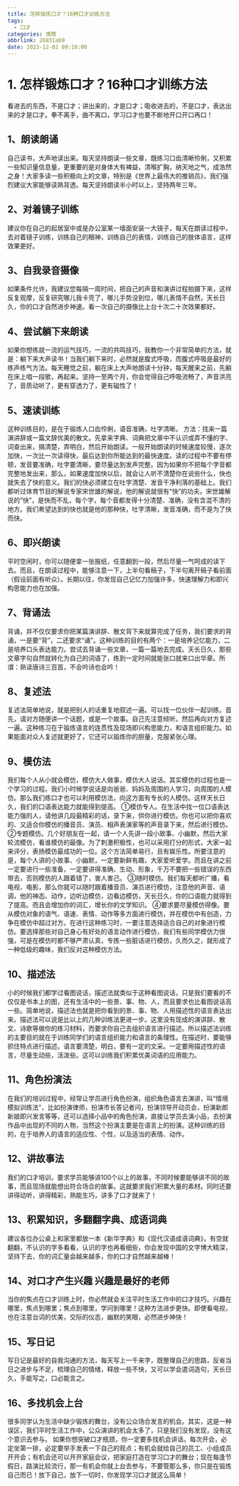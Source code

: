 ```yaml
---
title: 怎样锻炼口才？16种口才训练方法
tags:
  - 口才
categories: 情商
abbrlink: 26831ab9
date: 2023-12-02 09:10:00
---
```


# 1. 怎样锻炼口才？16种口才训练方法

   看进去的东西，不是口才；讲出来的，才是口才；吸收进去的，不是口才，表达出来的才是口才。拳不离手，曲不离口，学习口才也要不断地开口开口再口！

## 1、朗读朗诵 

自己读书，大声地读出来。每天坚持朗读一些文章，既练习口齿清晰伶俐，又积累一些知识量信息量，更重要的是对身体大有裨益，清喉扩胸，纳天地之气，成浩然之身！大家多读一些积极向上的文章，特别是《世界上最伟大的推销员》，我们强烈建议大家能够读熟背透。每天坚持朗读半小时以上，坚持两年三年。 

## 2、对着镜子训练

建议你在自己的起居室中或是办公室某一墙面安装一大镜子，每天在朗读过程中，去对着镜子训练，训练自己的眼神，训练自己的表情，训练自己的肢体语言，这样效果更好。

##  3、自我录音摄像

如果条件允许，我建议您每隔一周时间，把自己的声音和演讲过程拍摄下来，这样反复观摩，反复研究哪儿我卡壳了，哪儿手势没到位，哪儿表情不自然，天长日久，你的口才自然进步神速。看一次自己的摄像比上台十次二十次效果都好。 

## 4、尝试躺下来朗读

如果你想练就一流的运气技巧，一流的共鸣技巧，我教你一个非常简单的方法，就是：躺下来大声读书！当我们躺下来时，必然就是腹式呼吸，而腹式呼吸是最好的练声练气方法。每天睡觉之前，躺在床上大声地朗读十分钟，每天醒来之前，先躺在床上唱一段歌，再起来。坚持一至两个月，你会觉得自己呼吸流畅了，声音洪亮了，音质动听了，更有穿透力了，更有磁性了！

##  5、速读训练

这种训练目的，是在于锻炼人口齿伶俐，语音准确，吐字清晰。 方法：找来一篇演讲辞或一篇文辞优美的散文。先拿来字典、词典把文章中不认识或弄不懂的字、词查出来，搞清楚，弄明白，然后开始朗读。一般开始朗读的时候速度较慢，逐次加快，一次比一次读得快，最后达到你所能达到的最快速度。读的过程中不要有停顿，发音要准确，吐字要清晰，要尽量达到发声完整。因为如果你不把每个字音都完整地发出来，那么，如果速度加快以后，就会让人听不清楚你在说些什么，快也就失去了快的意义。我们的快必须建立在吐字清楚、发音干净利落的基础上。我们都听过体育节目的解说专家宋世雄的解说，他的解说就很有“快”的功夫。宋世雄解说的“快”，是快而不乱，每个字，每个音都发得十分清楚、准确，没有含混不清的地方。我们希望达到的快也就是他的那种快，吐字清晰，发音准确，而不是为了快而快。

##  6、即兴朗读

平时空闲时，你可以随便拿一张报纸，任意翻到一段，然后尽量一气呵成的读下去。而且，在朗读过程中，能够注意一下，上半句看稿子，下半句离开稿子看前面（假设前面有听众）。长期以往，你发现自己记忆力加强许多，快速理解力和即兴构思能力也在加强。 

## 7、背诵法

背诵，并不仅仅要求你把某篇演讲辞、散文背下来就算完成了任务，我们要求的背诵，一是要“背”，二还要求“诵”。这种训练的目的有两个：一是培养记忆能力，二是培养口头表达能力。尝试去背诵一些文章，一篇一篇地去完成。天长日久，那些文章字句自然就转化为自己的词语了，练到一定时间就能张口就来口出华章。所谓：熟读唐诗三百首，不会吟诗也会吟！

##  8、复述法

复述法简单地说，就是把别人的话重复地叙述一遍。可以找一位伙伴一起训练。首先，请对方随便讲一个话题，或是一个故事。自己先注意倾听。然后再向对方复述一遍。这种练习在于锻炼语言的连贯性及现场即兴构思能力，和语言组织能力。如果能面对众人复述就更好了，它还可以锻炼你的胆量，克服紧张心理。 

## 9、模仿法

我们每个人从小就会模仿，模仿大人做事，模仿大人说话。其实模仿的过程也是一个学习的过程。我们小时候学说话是向爸爸、妈妈及周围的人学习，向周围的人模仿。那么我们练口才也可以利用模仿法，向这方面有专长的人模仿。这样天长日久，我们的口语表达能力就能得到提高。 ①模仿专人。在生活中找一位口语表达能力强的人，请他讲几段最精彩的话，录下来，供你进行模仿。你也可以把你喜欢的、又适合你模仿的播音员、演员、相声表演家等的声音录下来，然后进行模仿。 ②专题模仿。几个好朋友在一起，请一个人先讲一段小故事、小幽默，然后大家轮流模仿，看谁模仿的最像。为了刺激积极性，也可以采用打分的形式，大家一起来评分，表扬模仿最成功的一位。这个方法简单易行，且有娱乐性。所要注意的是，每个人讲的小故事、小幽默，一定要新鲜有趣，大家爱听爱学。而且在讲之前一定要进行一些准备，一定要讲得准确、生动、形象，千万不要把一些错误的东西带去，否则模仿的人跟着错了，害人害己。 ③随时模仿。我们每天都听广播，看电视、电影，那么你就可以随时跟着播音员、演员进行模仿，注意他的声音、语调，他的神态、动作，边听边模仿，边看边模仿，天长日久，你的口语能力就得到了提高。而且会增加你的词汇，增长你的文学知识。 ④要求要尽量模仿得像。要从模仿对象的语气、语速、表情、动作等多方面进行模仿，并在模仿中有创造，力争在模仿中超过对方。在进行这种练习时，一要注意选择适合自己的对象进行模仿。要选择那些对自己身心有好处的语言动作进行模仿，我们有些同学模仿力很强，可是在模仿时都不够严肃认真，专拣一些脏话进行模仿，久而久之，就形成了一种低级的趣味，我们反对这种模仿方法。 

## 10、描述法

小的时候我们都学过看图说话，描述法就类似于这种看图说话，只是我们要看的不仅仅是书本上的图，还有生活中的一些景、事、物、人，而且要求也比看图说话高一些。简单地说，描述法也就是把你看到的景、事、物、人用描述性的语言表达出来。描述法可以说是比以上的几种训练法更进一步。这里没有现成的演讲辞、散文、诗歌等做你的练习材料，而要求你自己去组织语言进行描述。所以描述法训练的主要目的就在于训练同学们的语言组织能力和语言的条理性。在描述时，要能够抓住特点进行描述。语言要清楚，明白，要有一定的文采。一定要用描述性的语言，尽量生动些，活泼些。这可以训练我们积累优美词语的应用能力。 

## 11、角色扮演法

在我们的培训过程中，经常让学员进行角色扮演，组织角色语言去演讲，叫“情境模拟训练法”，比如扮演律师，扮演市长答记者问，扮演领导开动员会，扮演新郎新娘即兴发言等等，还可以选择小品中的角色扮演，直接让学员去演小品，去扮演作品中出现的不同的人物，当然这个扮演主要是在语言上的扮演。这种训练的目的，在于培养人的语言的适应性、个性，以及适当的表情、动作。 

## 12、讲故事法

我们的口才培训，要求学员能够讲100个以上的故事，不同时候要能够讲不同的故事，而且现场就能想出符合场合的故事。这就要求我们积累大量的素材。同时还要讲得动听，讲得精彩，熟能生巧，讲多了口才就来了！ 

## 13、积累知识，多翻翻字典、成语词典

建议各位办公桌上和家里都放一本《新华字典》和《现代汉语成语词典》，有空就翻翻，不认识的字多看看，认识的字也再看细些，你会发现中国的文字博大精深，坚持下去，你的词汇量会越来越多，你的口才自然越来越棒！ 

## 14、对口才产生兴趣 兴趣是最好的老师

当你的焦点在口才训练上时，你必然就会关注平时生活工作中的口才技巧。兴趣在哪里，焦点到哪里；焦点到哪里，学问到哪里！这种方法进步更快。即使看电视，也在注意台词的优美，交际的仪态，幽默的笑眼，必然进步神快！ 

## 15、写日记

写日记是最好的自我沟通的方法，每天写上一千来字，既整理自己的思路，反省当日之进步与不足，梳理自己的情绪，释放一些不快，又可以学会遣词造句，天长日久，手能写之，口必能言之。 

## 16、多找机会上台

很多同学认为生活中缺少锻炼的舞台，没有公众场合发言的机会。其实，这是一种误区，我们平时生活工作中，公众演讲的机会太多了，只是我们没有发现，没有这个意识去参与。 如果你想突破口才瓶颈，你一定要多找机会讲话。每次开会，必定坐第一排，必定要举手发表一下自己的观点；有机会就给自己的员工、小组成员开开会；有机会还可以开开家庭会议，把家庭打造在学习口才的舞台；现在每逢节假日，路演比较流行，那一有机会你就上台去参与，不要管那么多，你只是在锻炼自己而已！放下自己，放下一切时，你发现学习口才就这么简单！
